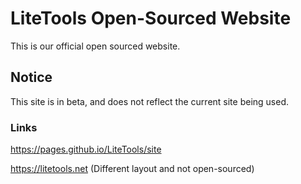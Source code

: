 # LiteTools Open-Sourced Website
This is our official open sourced website.

## Notice
This site is in beta, and does not reflect the current site being used.

### Links
https://pages.github.io/LiteTools/site

https://litetools.net (Different layout and not open-sourced)
